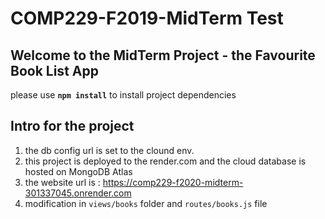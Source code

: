 # COMP229-F2019-MidTerm Test

## Welcome to the MidTerm Project - the Favourite Book List App

please use **`npm install`** to install project dependencies

## Intro for the project
1. the db config url is set to the clound env.
2. this project is deployed to the render.com and the cloud database is hosted on MongoDB Atlas
3. the website url is : https://comp229-f2020-midterm-301337045.onrender.com
4. modification in `views/books` folder and `routes/books.js` file